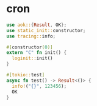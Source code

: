 [‼️]: ✏️cron/watch/README.mdt

# cron

```rust
use aok::{Result, OK};
use static_init::constructor;
use tracing::info;

#[constructor(0)]
extern "C" fn init() {
  loginit::init()
}

#[tokio::test]
async fn test() -> Result<()> {
  info!("{}", 123456);
  OK
}
```
